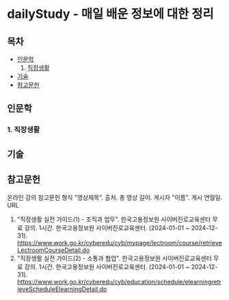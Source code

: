 dailyStudy - 매일 배운 정보에 대한 정리
=============
## 목차
* [인문학](#인문학)   
  1. [직장생활](#1.-직장생활)
* [기술](#기술)
* [참고문헌](#참고문헌)
## 인문학
### 1. 직장생활
## 기술

## 참고문헌
온라인 강의 참고문헌 형식
"영상제목". 출처. 총 영상 길이. 게시자 "이름". 게시 연월일. URL
1) "직장생활 실전 가이드(1) - 조직과 업무". 한국고용정보원 사이버진로교육센터 무료 강의. 1시간. 한국고용정보원 사이버진로교육센터. (2024-01-01 ~ 2024-12-31). https://www.work.go.kr/cyberedu/cyb/mypage/lectroom/course/retrieveLectroomCourseDetail.do    
2) "직장생활 실전 가이드(2) - 소통과 협업". 한국고용정보원 사이버진로교육센터 무료 강의. 1시간. 한국고용정보원 사이버진로교육센터. (2024-01-01 ~ 2024-12-31). https://www.work.go.kr/cyberedu/cyb/education/schedule/elearningretrieveScheduleElearningDetail.do
